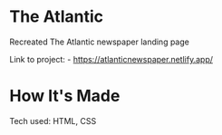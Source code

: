 # The Atlantic
Recreated The Atlantic newspaper landing page

Link to project: - https://atlanticnewspaper.netlify.app/

# How It's Made
Tech used: HTML, CSS